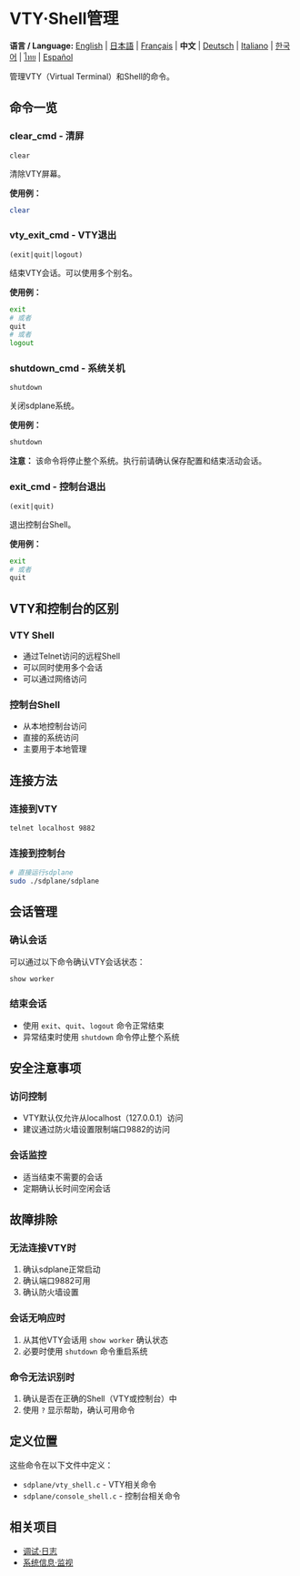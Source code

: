 # VTY·Shell管理

**语言 / Language:** [English](../en/vty-shell.md) | [日本語](../ja/vty-shell.md) | [Français](../fr/vty-shell.md) | **中文** | [Deutsch](../de/vty-shell.md) | [Italiano](../it/vty-shell.md) | [한국어](../ko/vty-shell.md) | [ไทย](../th/vty-shell.md) | [Español](../es/vty-shell.md)

管理VTY（Virtual Terminal）和Shell的命令。

## 命令一览

### clear_cmd - 清屏
```
clear
```

清除VTY屏幕。

**使用例：**
```bash
clear
```

### vty_exit_cmd - VTY退出
```
(exit|quit|logout)
```

结束VTY会话。可以使用多个别名。

**使用例：**
```bash
exit
# 或者
quit
# 或者
logout
```

### shutdown_cmd - 系统关机
```
shutdown
```

关闭sdplane系统。

**使用例：**
```bash
shutdown
```

**注意：** 该命令将停止整个系统。执行前请确认保存配置和结束活动会话。

### exit_cmd - 控制台退出
```
(exit|quit)
```

退出控制台Shell。

**使用例：**
```bash
exit
# 或者
quit
```

## VTY和控制台的区别

### VTY Shell
- 通过Telnet访问的远程Shell
- 可以同时使用多个会话
- 可以通过网络访问

### 控制台Shell
- 从本地控制台访问
- 直接的系统访问
- 主要用于本地管理

## 连接方法

### 连接到VTY
```bash
telnet localhost 9882
```

### 连接到控制台
```bash
# 直接运行sdplane
sudo ./sdplane/sdplane
```

## 会话管理

### 确认会话
可以通过以下命令确认VTY会话状态：
```bash
show worker
```

### 结束会话
- 使用 `exit`、`quit`、`logout` 命令正常结束
- 异常结束时使用 `shutdown` 命令停止整个系统

## 安全注意事项

### 访问控制
- VTY默认仅允许从localhost（127.0.0.1）访问
- 建议通过防火墙设置限制端口9882的访问

### 会话监控
- 适当结束不需要的会话
- 定期确认长时间空闲会话

## 故障排除

### 无法连接VTY时
1. 确认sdplane正常启动
2. 确认端口9882可用
3. 确认防火墙设置

### 会话无响应时
1. 从其他VTY会话用 `show worker` 确认状态
2. 必要时使用 `shutdown` 命令重启系统

### 命令无法识别时
1. 确认是否在正确的Shell（VTY或控制台）中
2. 使用 `?` 显示帮助，确认可用命令

## 定义位置

这些命令在以下文件中定义：
- `sdplane/vty_shell.c` - VTY相关命令
- `sdplane/console_shell.c` - 控制台相关命令

## 相关项目

- [调试·日志](debug-logging.md)
- [系统信息·监视](system-monitoring.md)